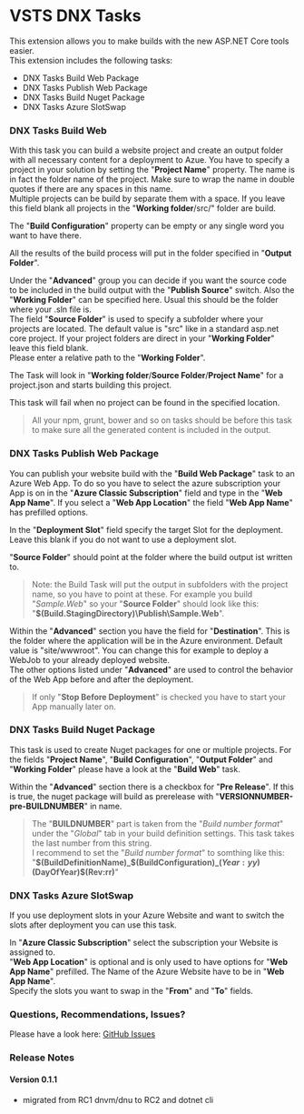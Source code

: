 # VSTS DNX Tasks

This extension allows you to make builds with the new ASP.NET Core tools easier.  
This extension includes the following tasks:

- DNX Tasks Build Web Package
- DNX Tasks Publish Web Package
- DNX Tasks Build Nuget Package
- DNX Tasks Azure SlotSwap

### DNX Tasks Build Web

With this task you can build a website project and create an output folder with all necessary content for a deployment to Azue.
You have to specify a project in your solution by setting the "**Project Name**" property. The name is in fact the folder name of the project. Make sure to wrap the name in double quotes if there are any spaces in this name.  
Multiple projects can be build by separate them with a space. If you leave this field blank all projects in the "**Working folder**/src/" folder are build.

The "**Build Configuration**" property can be empty or any single word you want to have there.

All the results of the build process will put in the folder specified in "**Output Folder**".

Under the "**Advanced**" group you can decide if you want the source code to be included in the build output with the "**Publish Source**" switch.
Also the "**Working Folder**" can be specified here. Usual this should be the folder where your .sln file is.  
The field "**Source Folder**" is used to specify a subfolder where your projects are located. The default value is "src" like in a standard asp.net core project. If your project folders are direct in your "**Working Folder**" leave this field blank.  
Please enter a relative path to the "**Working Folder**".

The Task will look in "**Working folder**/**Source Folder**/**Project Name**" for a project.json and starts building this project.  

This task will fail when no project can be found in the specified location.

> All your npm, grunt, bower and so on tasks should be before this task to make sure all the generated content is included in the output.

### DNX Tasks Publish Web Package

You can publish your website build with the "**Build Web Package**" task to an Azure Web App. To do so you have to select the azure subscription your App is on in the "**Azure Classic Subscription**" field and type in the "**Web App Name**". If you select a "**Web App Location**" the field "**Web App Name**" has prefilled options.

In the "**Deployment Slot**" field specify the target Slot for the deployment. Leave this blank if you do not want to use a deployment slot.

"**Source Folder**" should point at the folder where the build output ist written to.

> Note: the Build Task will put the output in subfolders with the project name, so you have to point at these. For example you build "*Sample.Web*" so your "**Source Folder**" should look like this: "**$(Build.StagingDirectory)\Publish\Sample.Web**".  

Within the "**Advanced**" section you have the field for "**Destination**". This is the folder where the application will be in the Azure environment. Default value is "site/wwwroot". You can change this for example to deploy a WebJob to your already deployed website.  
The other options listed under "**Advanced**" are used to control the behavior of the Web App before and after the deployment.

> If only "**Stop Before Deployment**" is checked you have to start your App manually later on.

### DNX Tasks Build Nuget Package

This task is used to create Nuget packages for one or multiple projects. For the fields "**Project Name**", "**Build Configuration**", "**Output Folder**" and "**Working Folder**" please have a look at the "**Build Web**" task.

Within the "**Advanced**" section there is a checkbox for "**Pre Release**". If this is true, the nuget package will build as prerelease with "**VERSIONNUMBER-pre-BUILDNUMBER**" in name.  

> The "**BUILDNUMBER**" part is taken from the "*Build number format*" under the "*Global*" tab in your build definition settings. This task takes the last number from this string.  
> I recommend to set the "*Build number format*" to somthing like this:  
> "**$(BuildDefinitionName)_$(BuildConfiguration)_$(Year:yy)$(DayOfYear)$(Rev:rr)**"


### DNX Tasks Azure SlotSwap

If you use deployment slots in your Azure Website and want to switch the slots after deployment you can use this task.

In "**Azure Classic Subscription**" select the subscription your Website is assigned to.  
"**Web App Location**" is optional and is only used to have options for "**Web App Name**" prefilled.
The Name of the Azure Website have to be in "**Web App Name**".  
Specify the slots you want to swap in the "**From**" and "**To**" fields.

### Questions, Recommendations, Issues?

Please have a look here: [GitHub Issues](https://github.com/kirkone/vsts-dnx-tasks/issues)  

### Release Notes

#### Version 0.1.1

- migrated from RC1 dnvm/dnu to RC2 and dotnet cli

